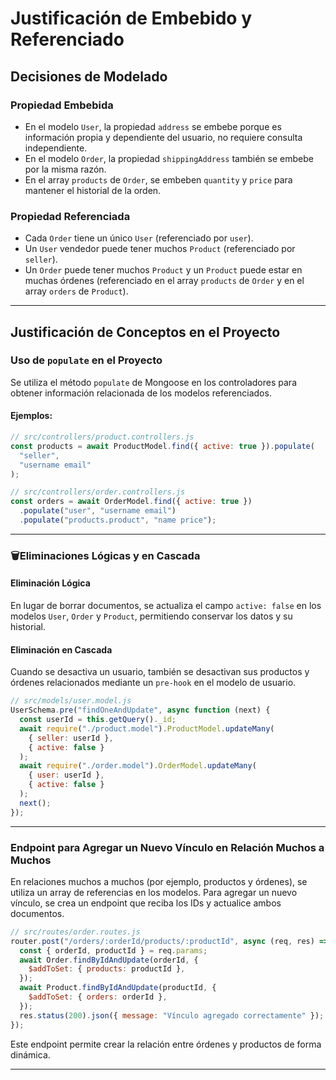 
# Justificación de Embebido y Referenciado

## Decisiones de Modelado

### Propiedad Embebida

- En el modelo `User`, la propiedad `address` se embebe porque es información propia y dependiente del usuario, no requiere consulta independiente.
- En el modelo `Order`, la propiedad `shippingAddress` también se embebe por la misma razón.
- En el array `products` de `Order`, se embeben `quantity` y `price` para mantener el historial de la orden.

### Propiedad Referenciada

- Cada `Order` tiene un único `User` (referenciado por `user`).
- Un `User` vendedor puede tener muchos `Product` (referenciado por `seller`).
- Un `Order` puede tener muchos `Product` y un `Product` puede estar en muchas órdenes (referenciado en el array `products` de `Order` y en el array `orders` de `Product`).

---

## Justificación de Conceptos en el Proyecto

### Uso de `populate` en el Proyecto

Se utiliza el método `populate` de Mongoose en los controladores para obtener información relacionada de los modelos referenciados.

#### Ejemplos:

```js
// src/controllers/product.controllers.js
const products = await ProductModel.find({ active: true }).populate(
  "seller",
  "username email"
);

// src/controllers/order.controllers.js
const orders = await OrderModel.find({ active: true })
  .populate("user", "username email")
  .populate("products.product", "name price");
```

---

### 🗑Eliminaciones Lógicas y en Cascada

#### Eliminación Lógica

En lugar de borrar documentos, se actualiza el campo `active: false` en los modelos `User`, `Order` y `Product`, permitiendo conservar los datos y su historial.

#### Eliminación en Cascada

Cuando se desactiva un usuario, también se desactivan sus productos y órdenes relacionados mediante un `pre-hook` en el modelo de usuario.

```js
// src/models/user.model.js
UserSchema.pre("findOneAndUpdate", async function (next) {
  const userId = this.getQuery()._id;
  await require("./product.model").ProductModel.updateMany(
    { seller: userId },
    { active: false }
  );
  await require("./order.model").OrderModel.updateMany(
    { user: userId },
    { active: false }
  );
  next();
});
```

---

### Endpoint para Agregar un Nuevo Vínculo en Relación Muchos a Muchos

En relaciones muchos a muchos (por ejemplo, productos y órdenes), se utiliza un array de referencias en los modelos. Para agregar un nuevo vínculo, se crea un endpoint que reciba los IDs y actualice ambos documentos.

```js
// src/routes/order.routes.js
router.post("/orders/:orderId/products/:productId", async (req, res) => {
  const { orderId, productId } = req.params;
  await Order.findByIdAndUpdate(orderId, {
    $addToSet: { products: productId },
  });
  await Product.findByIdAndUpdate(productId, {
    $addToSet: { orders: orderId },
  });
  res.status(200).json({ message: "Vínculo agregado correctamente" });
});
```

Este endpoint permite crear la relación entre órdenes y productos de forma dinámica.

---

